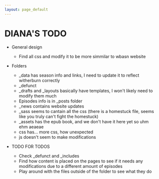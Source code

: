 ```yaml
---
layout: page_default
---
```


# DIANA'S TODO
* General design
  - Find all css and modify it to be more simmilar to wbasn website

* Folders
  - _data has season info and links, I need to update it to reflect witherburn correctly
  - _defunct
  - _drafts and _layouts basically have templates, I won't likely need to modify them much
  - Episodes info is in _posts folder
  - _news contains website updates
  - _sass seems to cantain all the css (there is a homestuck file, seems like you truly can't fight the homestuck)
  - _assets has the epub book, and we don't have it here yet so uhm ehm aeaeae
  - css has... more css, how unexpected
  - js doesn't seem to make modifications

* TODO FOR TODOS
  - Check _defunct and _includes
  - Find how content is placed on the pages to see if it needs any modifications due to a different amount of episodes
  - Play around with the files outside of the folder to see what they do

